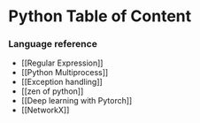 # Python Table of Content
### Language reference
- [[Regular Expression]]
- [[Python Multiprocess]]
- [[Exception handling]]
- [[zen of python]]
- [[Deep learning with Pytorch]]
- [[NetworkX]]
